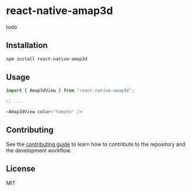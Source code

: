 # react-native-amap3d

todo

## Installation

```sh
npm install react-native-amap3d
```

## Usage

```js
import { Amap3dView } from "react-native-amap3d";

// ...

<Amap3dView color="tomato" />
```

## Contributing

See the [contributing guide](CONTRIBUTING.md) to learn how to contribute to the repository and the development workflow.

## License

MIT
